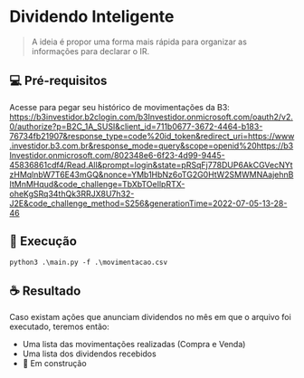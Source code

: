 # Dividendo Inteligente

> A ideia é propor uma forma mais rápida para organizar as informações para declarar o IR.
## 💻 Pré-requisitos

Acesse para pegar seu histórico de movimentações da B3: https://b3investidor.b2clogin.com/b3Investidor.onmicrosoft.com/oauth2/v2.0/authorize?p=B2C_1A_SUSI&client_id=711b0677-3672-4464-b183-76734fb21907&response_type=code%20id_token&redirect_uri=https://www.investidor.b3.com.br&response_mode=query&scope=openid%20https://b3Investidor.onmicrosoft.com/802348e6-6f23-4d99-9445-45836861cdf4/Read.All&prompt=login&state=pRSqFj778DUP6AkCGVecNYtzHMqlnbW7T6E43mGQ&nonce=YMb1HbNz6oTG2G0HtW2SMWMNAajehnBItMnMHqud&code_challenge=TbXbTOeIlpRTX-oheKgSRq34thQk3RRJX8U7h32-J2E&code_challenge_method=S256&generationTime=2022-07-05-13-28-46
## 🚀 Execução

```
python3 .\main.py -f .\movimentacao.csv
```

## ☕ Resultado

Caso existam ações que anunciam dividendos no mês em que o arquivo foi executado, teremos então:

* Uma lista das movimentações realizadas (Compra e Venda)
* Uma lista dos dividendos recebidos
* 🚧 Em construção

